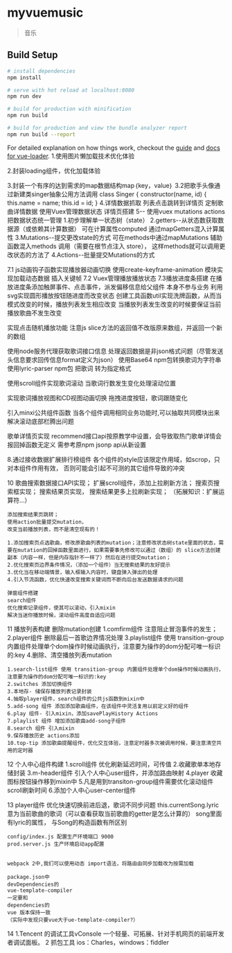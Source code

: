 # myvuemusic

> 音乐

## Build Setup

``` bash
# install dependencies
npm install

# serve with hot reload at localhost:8080
npm run dev

# build for production with minification
npm run build

# build for production and view the bundle analyzer report
npm run build --report
```

For detailed explanation on how things work, checkout the [guide](http://vuejs-templates.github.io/webpack/) and [docs for vue-loader](http://vuejs.github.io/vue-loader).
1.使用图片懒加载技术优化体验
  <!--fastclik 与 better-scroll冲突， 由于我们在滚动组件需要点击事件，
      而fastclick会阻止默认行为，
      所以要加上needsclick类，让其知道这需要点击-->

2.封装loading组件，优化加载体验

3.封装一个有序的达到需求的map数据结构map｛key，value｝
  3.2把歌手头像通过新建类singer抽象公用方法调用
  class Singer {
    constructor(name, id) {
      this.name = name;
      this.id = id;
    }
4.详情数据抓取
  列表点击跳转到详情页
  定制歌曲详情数据
  使用Vuex管理数据状态
  详情页搭建
5--
使用vuex
  mutations
  actions
  把数据状态统一管理
1.初步理解单一状态树（state）
2.getters--从状态数获取数据源（或依赖其计算数据）
  可在计算属性computed 通过mapGetters混入计算属性
3.Mutations--提交更改state的方式
  可在methods中通过mapMutations 辅助函数混入methods 调用（需要在根节点注入 store），
  这样methods就可以调用更改状态的方法了
4.Actions--批量提交Mutations的方式

7.1
  js动画钩子函数实现播放器动画切换
  使用create-keyframe-animation 模块实现加载动态数据 插入关键帧
7.2 Vuex管理播放播放状态
7.3播放进度条搭建
在播放进度条添加触屏事件、点击事件，派发偏移信息给父组件
本身不参与业务
  利用svg实现圆形播放按钮随进度而改变状态
  创建工具函数util实现洗牌函数，从而当模式改变的时候，播放列表发生相应改变
  当播放列表发生改变的时候要保证当前播放歌曲不发生改变

  实现点击随机播放功能
  注意js slice方法的返回值不改版原来数组，并返回一个新的数组

  使用node服务代理获取歌词接口信息
     处理返回数据是非json格式问题（尽管发送头信息要求回传信息format定义为json）
     使用Base64 npm包转换歌词为字符串
     使用lyric-parser npm包 把歌词 转为指定格式

  使用scroll组件实现歌词滚动
  当歌词行数发生变化处理滚动位置

  实现歌词播放视图和CD视图动画切换
  拖拽进度按钮，歌词跟随变化

  引入minxi公共组件函数
  当各个组件调用相同业务功能时,可以抽取共同模块出来
  解决滚动底部栏腾出问题

  歌单详情页实现
  recommend接口api按原教学中设置，会导致取热门歌单详情会报回掉函数无定义
  需参考原npm jsonp api从新设置

8.通过接收数据扩展排行榜组件
  各个组件的style应该限定作用域，如scrop，只对本组件作用有效，
  否则可能会引起不可测的其它组件导致的冲突

10 歌曲搜索数据接口API实现；
   扩展scroll组件，添加上拉刷新方法；
   搜索页搜索框实现；
   搜索结果页实现，
   搜索结果更多上拉刷新实现；
  （拓展知识：扩展运算符...）

    添加搜索结果页跳转；
    使用action批量提交mutation，
    改变当前播放列表，而不是清空现有的！

    1.添加搜索页点选歌曲，修改原歌曲列表的mutation；注意修改状态树state里面的状态，需要在mutation的回掉函数里面进行，如果需要事先修改可以通过（数组）的 slice方法创建副本（内容一样，但是内存指针不一样了）然后在进行提交mutation；
    2.优化搜索页边界条件情况，（添加一个组件）当无搜索结果的友好提示
    3.优化当在移动端情景，输入框输入内容时，键盘弹入弹出的处理
    4.引入节流函数，优化快速改变搜索关键词而不断向后台发送数据请求的问题

    弹窗组件搭建
    search组件
    优化搜索记录组件，使其可以滚动，引入mixin
    解决当迷你播放时候，滚动组件高度自适应问题

11  播放列表构建
    删除mutation创建
    1.comfirm组件 注意阻止冒泡事件的发生；
    2.player组件 删除最后一首歌边界情况处理
    3.playlist组件 使用 transition-group 内置组件处理单个dom操作时候动画执行，注意要为操作的dom分配可唯一标识的:key
    4.删除、清空播放列表mutation

    1.search-list组件 使用 transition-group 内置组件处理单个dom操作时候动画执行，注意要为操作的dom分配可唯一标识的:key
    2.switches 添加切换组件
    3.本地存- 储保存播放列表记录封装
    4.抽取player组件，search组件的公共js函数到mixin中
    5.add-song 组件 添加添加歌曲组件，在该组件中灵活复用以前定义好的组件
    6.play 组件- 引入mixin，添加savePlayHistory Actions
    7.playlist 组件 增加添加歌曲add-song子组件
    8.search 组件 引入mixin
    9.保存播放历史 actions添加
    10.top-tip 添加歌曲提醒组件，优化交互体验，注意定时器多次被调用时候，要注意清空共用的定时器

12  个人中心组件构建
    1.scroll组件 优化刷新延迟时间，可传值
    2.收藏歌单本地存储封装
    3.m-header组件 引入个人中心user组件，并添加路由映射
    4.player 收藏图标按钮操作移到mixin中
    5.凡是用到transiton-group组件需要优化滚动组件scroll刷新时间
    <!--由于动画执行需要时间（约100ms），而滚动组件监听数据变化是20ms，所以需要定制变化时间，使得滚动高度正确-->
    6.添加个人中心user-center组件

13  player组件 优化快速切换前进后退，歌词不同步问题
    this.currentSong.lyric 意为当前歌曲的歌词（可以查看获取当前歌曲的getter是怎么计算的）
    song里面有lyric的属性，
    与Song的构造函数有所区别

    config/index.js 配置生产环境端口 9000
    prod.server.js 生产环境启动app配置


    webpack 2中,我们可以使用动态 import语法，将路由由同步加载改为按需加载

    package.json中
    devDependencies的
    vue-template-compiler
    一定要和
    dependencies的
    vue 版本保持一致
    （实际中发现只要vue大于ue-template-compiler?）

 14
   1.Tencent 的调试工具vConsole
   一个轻量、可拓展、针对手机网页的前端开发者调试面板。
   2 抓包工具 ios：Charles，windows：fiddler





